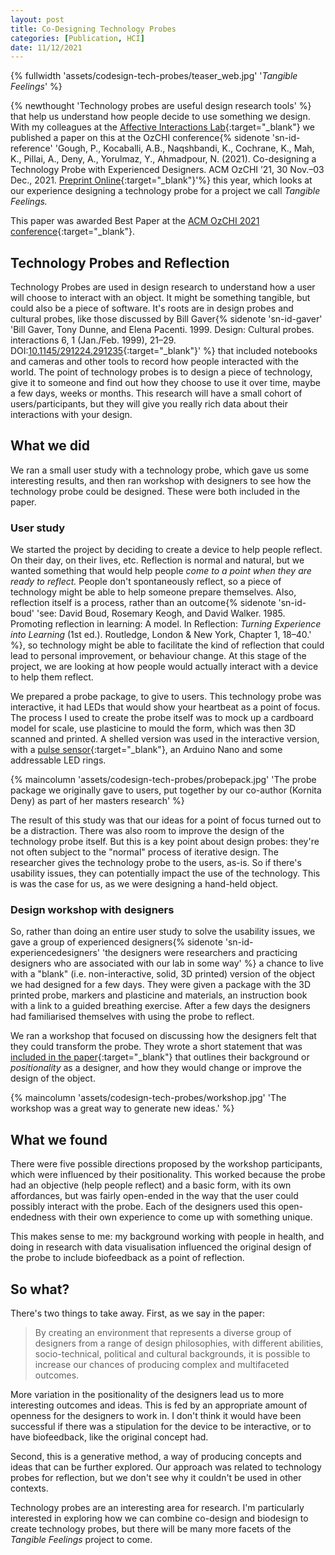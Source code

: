 ```yaml
---
layout: post
title: Co-Designing Technology Probes
categories: [Publication, HCI]
date: 11/12/2021
---
```


{% fullwidth 'assets/codesign-tech-probes/teaser_web.jpg' '*Tangible Feelings*' %}

{% newthought 'Technology probes are useful design research tools' %} that help us understand how people decide to use something we design. With my colleagues at the [Affective Interactions Lab](https://design.sydney.edu.au/research/affectiveinteractions/){:target="_blank"} we published a paper on this at the OzCHI conference<!--more-->{% sidenote 'sn-id-reference' 'Gough, P., Kocaballi, A.B., Naqshbandi, K., Cochrane, K., Mah, K., Pillai, A.,  Deny, A., Yorulmaz, Y., Ahmadpour, N. (2021). Co-designing a Technology Probe with Experienced Designers. ACM OzCHI ’21, 30 Nov.–03 Dec., 2021. [Preprint Online](https://www.researchgate.net/publication/356194790_Co-designing_a_Technology_Probe_with_Experienced_Designers){:target="_blank"}'%} this year, which looks at our experience designing a technology probe for a project we call *Tangible Feelings.*

This paper was awarded Best Paper at the [ACM OzCHI 2021 conference](http://ozchi.org){:target="_blank"}.

## Technology Probes and Reflection
Technology Probes are used in design research to understand how a user will choose to interact with an object. It might be something tangible, but could also be a piece of software. It's roots are in design probes and cultural probes, like those discussed by Bill Gaver{% sidenote 'sn-id-gaver' 'Bill Gaver, Tony Dunne, and Elena Pacenti. 1999. Design: Cultural probes. interactions 6, 1 (Jan./Feb. 1999), 21–29. DOI:[10.1145/291224.291235](https://doi.org/10.1145/291224.291235){:target="_blank"}' %} that included notebooks and cameras and other tools to record how people interacted with the world. The point of technology probes is to design a piece of technology, give it to someone and find out how they choose to use it over time, maybe a few days, weeks or months. This research will have a small cohort of users/participants, but they will give you really rich data about their interactions with your design.

## What we did  

We ran a small user study with a technology probe, which gave us some interesting results, and then ran workshop with designers to see how the technology probe could be designed. These were both included in the paper. 

### User study

We started the project by deciding to create a device to help people reflect. On their day, on their lives, etc. Reflection is normal and natural, but we wanted something that would help people *come to a point when they are ready to reflect.* People don't spontaneously reflect, so a piece of technology might be able to help someone prepare themselves. Also, reflection itself is a process, rather than an outcome{% sidenote 'sn-id-boud' 'see: David Boud, Rosemary Keogh, and David Walker. 1985. Promoting reflection in learning: A model. In Reflection: *Turning Experience into Learning* (1st ed.). Routledge, London & New York, Chapter 1, 18–40.' %}, so technology might be able to facilitate the kind of reflection that could lead to personal improvement, or behaviour change. At this stage of the project, we are looking at how people would actually interact with a device to help them reflect.

We prepared a probe package, to give to users. This technology probe was interactive, it had LEDs that would show your heartbeat as a point of focus. The process I used to create the probe itself was to mock up a cardboard model for scale, use plasticine to mould the form, which was then 3D scanned and printed. A shelled version was used in the interactive version, with a [pulse sensor](https://pulsesensor.com){:target="_blank"}, an Arduino Nano and some addressable LED rings. 

{% maincolumn 'assets/codesign-tech-probes/probepack.jpg' 'The probe package we originally gave to users, put together by our co-author (Kornita Deny) as part of her masters research' %}

The result of this study was that our ideas for a point of focus turned out to be a distraction. There was also room to improve the design of the technology probe itself. But this is a key point about design probes: they're not often subject to the "normal" process of iterative design. The researcher gives the technology probe to the users, as-is. So if there's usability issues, they can potentially impact the use of the technology. This is was the case for us, as we were designing a hand-held object. 

### Design workshop with designers

So, rather than doing an entire user study to solve the usability issues, we gave a group of experienced designers{% sidenote 'sn-id-experiencedesigners' 'the designers were researchers and practicing designers who are associated with our lab in some way' %} a chance to live with a "blank" (i.e. non-interactive, solid, 3D printed) version of the object we had designed for a few days. They were given a package with the 3D printed probe, markers and plasticine and materials, an instruction book with a link to a guided breathing exercise. After a few days the designers had familiarised themselves with using the probe to reflect. 

We ran a workshop that focused on discussing how the designers felt that they could transform the probe. They wrote a short statement that was [included in the paper](https://www.researchgate.net/publication/356194790_Co-designing_a_Technology_Probe_with_Experienced_Designers){:target="_blank"} that outlines their background or *positionality* as a designer, and how they would change or improve the design of the object. 

{% maincolumn 'assets/codesign-tech-probes/workshop.jpg' 'The workshop was a great way to generate new ideas.' %}

## What we found

There were five possible directions proposed by the workshop participants, which were influenced by their positionality. This worked because the probe had an objective (help people reflect) and a basic form, with its own affordances, but was fairly open-ended in the way that the user could possibly interact with the probe. Each of the designers used this open-endedness with their own experience to come up with something unique. 

This makes sense to me: my background working with people in health, and doing in research with data visualisation influenced the original design of the probe to include biofeedback as a point of reflection. 


## So what?

There's two things to take away. First, as we say in the paper:
> By creating an environment that represents a diverse group of designers from a range of design philosophies, with different abilities, socio-technical, political and cultural backgrounds, it is possible to increase our chances of producing complex and multifaceted outcomes.

More variation in the positionality of the designers lead us to more interesting outcomes and ideas. This is fed by an appropriate amount of openness for the designers to work in. I don't think it would have been successful if there was a stipulation for the device to be interactive, or to have biofeedback, like the original concept had. 

Second, this is a generative method, a way of producing concepts and ideas that can be further explored. Our approach was related to technology probes for reflection, but we don't see why it couldn't be used in other contexts. 

Technology probes are an interesting area for research. I'm particularly interested in exploring how we can combine co-design and biodesign to create technology probes, but there will be many more facets of the *Tangible Feelings* project to come. 